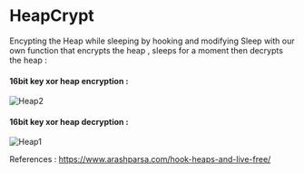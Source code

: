 # HeapCrypt
Encypting the Heap while sleeping by hooking and modifying Sleep with our own function that encrypts the heap , sleeps for a moment then decrypts the heap :

#### 16bit key xor heap encryption :
![Heap2](https://user-images.githubusercontent.com/123980007/227698020-aa5c5987-af58-4e83-a8c0-1f8dbd0f1dba.png)


#### 16bit key xor heap decryption :
![Heap1](https://user-images.githubusercontent.com/123980007/227698000-4d162703-7aaf-4dcc-b136-268dd4ee79f4.png)

References :
https://www.arashparsa.com/hook-heaps-and-live-free/

